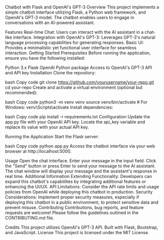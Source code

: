 Chatbot with Flask and OpenAI's GPT-3
Overview
This project implements a simple chatbot interface utilizing Flask, a Python web framework, and OpenAI's GPT-3 model. The chatbot enables users to engage in conversations with an AI-powered assistant.

Features
Real-time Chat: Users can interact with the AI assistant in a chat-like interface.
Integration with OpenAI's GPT-3: Leverages GPT-3's natural language processing capabilities for generating responses.
Basic UI: Provides a minimalistic yet functional user interface for seamless interaction.
Getting Started
Prerequisites
Before running the application, ensure you have the following installed:

Python 3.x
Flask
OpenAI Python package
Access to OpenAI's GPT-3 API and API key
Installation
Clone the repository:

bash
Copy code
git clone https://github.com/yourusername/your-repo.git
cd your-repo
Create and activate a virtual environment (optional but recommended):

bash
Copy code
python3 -m venv venv
source venv/bin/activate  # For Windows: venv\Scripts\activate
Install dependencies:

bash
Copy code
pip install -r requirements.txt
Configuration
Update the app.py file with your OpenAI API key. Locate the api_key variable and replace its value with your actual API key.

Running the Application
Start the Flask server:

bash
Copy code
python app.py
Access the chatbot interface via your web browser at http://localhost:5000.

Usage
Open the chat interface.
Enter your message in the input field.
Click the "Send" button or press Enter to send your message to the AI assistant.
The chat window will display your message and the assistant's response in real time.
Additional Information
Extending Functionality: Developers can expand this chatbot's capabilities by integrating additional features or enhancing the UI/UX.
API Limitations: Consider the API rate limits and usage policies from OpenAI while deploying this chatbot in production.
Security Considerations: Implement proper security measures, especially if deploying this chatbot in a public environment, to protect sensitive data and prevent misuse.
Contributing
Contributions, bug reports, and feature requests are welcome! Please follow the guidelines outlined in the CONTRIBUTING.md file.

Credits
This project utilizes OpenAI's GPT-3 API.
Built with Flask, Bootstrap, and JavaScript.
License
This project is licensed under the MIT License.
